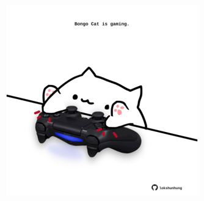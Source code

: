 <!-- built at 13/05/2022, 12:00:52 UTC -->
<p align="center">
  <img width="500" height="500" src="./ReadmeImage.svg">
</p>
